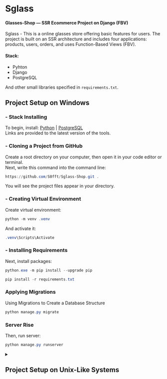 # Sglass
#### Glasses-Shop — SSR Ecommerce Project on Django (FBV)

Sglass - This is a online glasses store offering basic features for users. The project is built on an SSR architecture and includes four applications: products, users, orders, and uses Function-Based Views (FBV).

#### Stack:
 - Pyhton
 - Django
 - PostgreSQL

And other small libraries specified in `requirements.txt`.

## Project Setup on Windows

### - Stack Installing
To begin, install: [Python](https://www.python.org/downloads/) | [PostgreSQL](https://www.postgresql.org/)
<br>
Links are provided to the latest version of the tools.

### - Cloning a Project from GitHub
Create a root directory on your computer, then open it in your code editor or terminal.
<br>
Next, write this command into the command line:
```powershell
https://github.com/S0fft/Sglass-Shop.git .
```
You will see the project files appear in your directory.

### - Creating Virtual Environment
Create virtual environment:
```powershell
python -m venv .venv
```

And activate it:

```powershell
.venv\Scripts\Activate
```

### - Installing Requirements
Next, install packages:

```powershell
python.exe -m pip install --upgrade pip
```
```powershell
pip install -r requirements.txt
```

### Applying Migrations
Using Migrations to Create a Database Structure

```powershell
python manage.py migrate
```

### Server Rise
Then, run server:

```powershell
python manage.py runserver
```

<details>
<summary><h2> Project Setup on Unix-Like Systems </h2></summary>
These commands do the same thing as described above but only on Unix systems: 
<br>

### - Stack Installing
Install: [Python](https://www.python.org/downloads/) | [PostgreSQL](https://www.postgresql.org/)
<br>
Link are provided to the latest version of the tools.

### - Cloning a Project from GitHub
Create a root directory on your computer, then open it in your code editor or terminal.
<br>
Next, write this command into the command line:
```powershell
https://github.com/S0fft/Sglass-Shop.git .
```
You will see the project files appear in your directory.

### - Creating Virtual Environment
```bash
python3 -m venv ../venv
```

```bash
source ../venv/bin/activate
```

### - Installing Requirements
```bash
python3 -m pip install --upgrade pip
```
```bash
pip install -r requirements.txt
```
### Applying Migrations
Using Migrations to Create a Database Structure

```powershell
python3 manage.py migrate
```

### Server Rise
```powershell
python3 manage.py runserver
```
